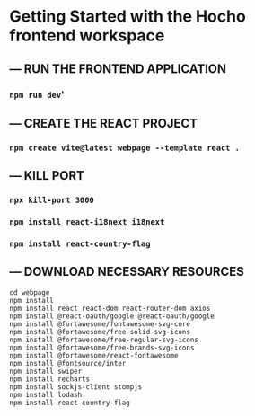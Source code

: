 # Getting Started with the Hocho frontend workspace

## — RUN THE FRONTEND APPLICATION
### `npm run dev`'
## — CREATE THE REACT PROJECT
### `npm create vite@latest webpage --template react .`

## — KILL PORT
### `npx kill-port 3000`
### `npm install react-i18next i18next`
### `npm install react-country-flag`


## — DOWNLOAD NECESSARY RESOURCES
```
cd webpage
npm install
npm install react react-dom react-router-dom axios
npm install @react-oauth/google @react-oauth/google
npm install @fortawesome/fontawesome-svg-core
npm install @fortawesome/free-solid-svg-icons
npm install @fortawesome/free-regular-svg-icons
npm install @fortawesome/free-brands-svg-icons
npm install @fortawesome/react-fontawesome
npm install @fontsource/inter
npm install swiper
npm install recharts
npm install sockjs-client stompjs
npm install lodash
npm install react-country-flag

```